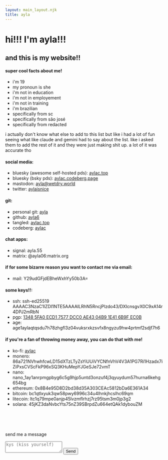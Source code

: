 ```yaml
---
layout: main_layout.njk
title: ayla
---
```

# hi!!! I'm ayla!!!
## and this is my website!!

#### super cool facts about me!
  * i'm 19
  * my pronoun is she
  * i'm not in education
  * i'm not in employement
  * i'm not in training
  * i'm brazilian
  * specifically from sc
  * specifically from são josé
  * specifically from redacted

i actually don't know what else to add to this list but like i had a lot of fun seeing what like claude and gemini had to say about the list. like i asked them to add the rest of it and they were just making shit up. a lot of it was accurate tho

#### social media:
  * bluesky (awesome self-hosted pds): [aylac.top](https://bsky.app/profile/aylac.top)
  * bluesky (bsky pds): [aylac.codeberg.page](https://bsky.app/profile/aylac.codeberg.page)
  * mastodon: <a rel="me" href="https://wetdry.world/@ayla">ayla@wetdry.world</a>
  * twitter: [aylaisnice](https://twitter.com/aylaisnice)

#### git:
  * personal git: [ayla](https://git.aylac.top/ayla)
  * github: [ayla6](https://github.com/ayla6)
  * tangled: [aylac.top](https://tangled.sh/@aylac.top)
  * codeberg: [aylac](https://codeberg.org/aylac)

#### chat apps:
  * signal: <span class="user select-all">ayla.55</span>
  * matrix: <span class="user select-all">@ayla06:matrix.org</span>

#### if for some bizarre reason you want to contact me via email:
  * mail: <a class="user select-all" id="skibidi">Y29udGFjdEBheWxhYy50b3A=</a>
  <script>
    const skibidi = document.getElementById('skibidi')
    skibidi.textContent = atob(skibidi.textContent);
    skibidi.href = 'mailto:' + skibidi.textContent;
  </script>

#### some keys!!:
  * ssh: <span class="user mono select-all">ssh-ed25519 AAAAC3NzaC1lZDI1NTE5AAAAILRhN5RncjPlzdo43/DXIcnsgvX0C9xA14r4DPJ2mRbN</span>
  * pgp: <a class="user mono" href="/aataylactop.asc">1348 5FA0 ECD1 7577 DCC0 AE43 04B9 1E41 6B9F EC0B</a>
  * age: <span class="user mono select-all">age1aylaqtqsdu7h78zhgfl3z04vuksrxkzsvfx8ngyzu9hw4prtmf2sdjf7h6</span>

<h4 id="donate">if you're a fan of throwing money away, you can do that with me!</h4>

  * ko-fi: [aylac](https://ko-fi.com/aylac)
  * monero: <span class="user mono select-all">86a721NVhwhfcwLD15dXTzLTyZsYiUUiVYCNfnVhV4V3A1PG7Ri1Hzadx7iZiPxsCVScFkP96xSQ3KHuMepYJGeSJe72vmT</span>
  * nano: <span class="user mono select-all">nano_1ay1anrpmgpbyg6c5g9hjp5untd3onzuf4j3qyuydum57hurna6kehg654bg</span>
  * ethereum: <span class="user mono select-all">0x8B4e95D8D2bd38d35A303CEAc5812bDa6E361A34</span>
  * bitcoin: <span class="user mono select-all">bc1qtlxyuk3qw58pwy6996c34u4lhnkjhcslhc69qm</span>
  * litecoin: <span class="user mono select-all">ltc1q79mpe0anjp45lvzmflrhzj7rz95tsm3m0jp3g2</span>
  * solana: <span class="user mono select-all">45jKZ3daNvbcYts75nZ39SBrpdZu664etQAk1dybouZM</span>

<br/>
<br/>
<br/>

send me a message

<form id="ntfy-form">
  <textarea name="message" placeholder="kys (kiss yourself)"></textarea>
  <button type="submit">Send</button>
</form>
<script>
  document.getElementById('ntfy-form').addEventListener('submit', function(event) {
    event.preventDefault();
    const messageInput = event.target.elements.message;
    fetch('https://ntfy.aylac.top/message-to-ayla', {
      method: 'POST',
      body: messageInput.value
    });
    messageInput.value = '';
  });
</script>
